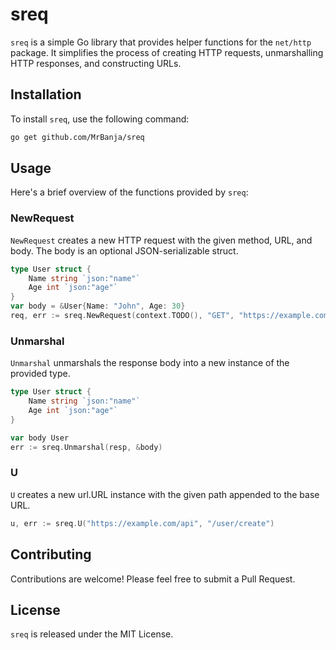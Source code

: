 # sreq

`sreq` is a simple Go library that provides helper functions for the `net/http` package. It simplifies the process of creating HTTP requests, unmarshalling HTTP responses, and constructing URLs.

## Installation

To install `sreq`, use the following command:

```bash
go get github.com/MrBanja/sreq
```

## Usage

Here's a brief overview of the functions provided by `sreq`:

### NewRequest

`NewRequest` creates a new HTTP request with the given method, URL, and body. The body is an optional JSON-serializable struct.

```go
type User struct {
    Name string `json:"name"`
    Age int `json:"age"`
}
var body = &User{Name: "John", Age: 30}
req, err := sreq.NewRequest(context.TODO(), "GET", "https://example.com", body)
```

### Unmarshal

`Unmarshal` unmarshals the response body into a new instance of the provided type.

```go
type User struct {
    Name string `json:"name"`
    Age int `json:"age"`
}

var body User
err := sreq.Unmarshal(resp, &body)
```

### U

`U` creates a new url.URL instance with the given path appended to the base URL.

```go
u, err := sreq.U("https://example.com/api", "/user/create")
```

## Contributing

Contributions are welcome! Please feel free to submit a Pull Request.

## License

`sreq` is released under the MIT License.